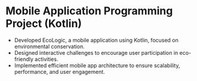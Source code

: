 # Mobile Application Programming Project (Kotlin)
- Developed EcoLogic, a mobile application using Kotlin, focused on environmental conservation.
- Designed interactive challenges to encourage user participation in eco-friendly activities.
- Implemented efficient mobile app architecture to ensure scalability, performance, and user engagement.
